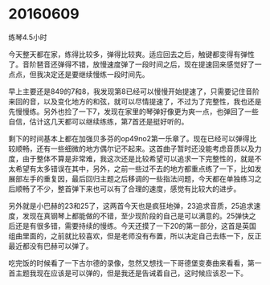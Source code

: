 # 20160609

练琴4.5小时

今天整天都在家，练得比较多，弹得比较爽。适应回去之后，触键都变得有弹性了。音阶琶音还弹得不错，放慢速度弹了一段时间之后，现在提速回来感觉好了一点点，但我决定还是要继续慢练一段时间先。

早上主要还是849的7和8，我发现第8已经可以慢慢开始提速了，只需要记住音阶来回的音，以及变化地方的和弦，就可以尽情提速了，不过为了完整性，我也还是先慢慢练。另外也捡了一下7，发现在家里的琴弹好像更为爽一点，也弹回了一些自信，估计这几天都可以继续练练，第7首还是挺好听的。

剩下的时间基本上都在加强贝多芬的op49no2第一乐章了。现在已经可以弹得比较顺畅，还有一些细微的地方偶尔记不起来。这首曲子暂时还没能考虑音质以及力度，由于整体不算是非常难，我这次还是比较希望可以追求一下完整性的，就是不太希望有太多错误在其中，另外，之前一些过不去的地方都重点练了一下，比如发展部左手的重复因，最后回归主题之后移调的一些指法问题，今天都在单独练习之后顺畅了不少，整首弹下来也可以有了合理的速度，感觉有比较大的进步。

另外就是小巴赫的23和25了，这两首今天也是疯狂地弹，23追求音质，25追求速度，发现在真钢琴上都能做的不错，至少现阶段的自己是可以满意的。25弹快之后还是有很多错，需要持续的慢练。今天还摸了一下20的第一部分，这首是英国组曲里面的，之前就比较喜欢，但是老师没有布置，所以决定自己去练一下，反正最近都没有巴赫可以弹了。

吃完饭的时候看了一下古尔德的录像，忽然又想找一下哥德堡变奏曲来看看，第一首主题我现在应该是可以弹的，但是我还是告诫着自己，这时候应该忍一下。
